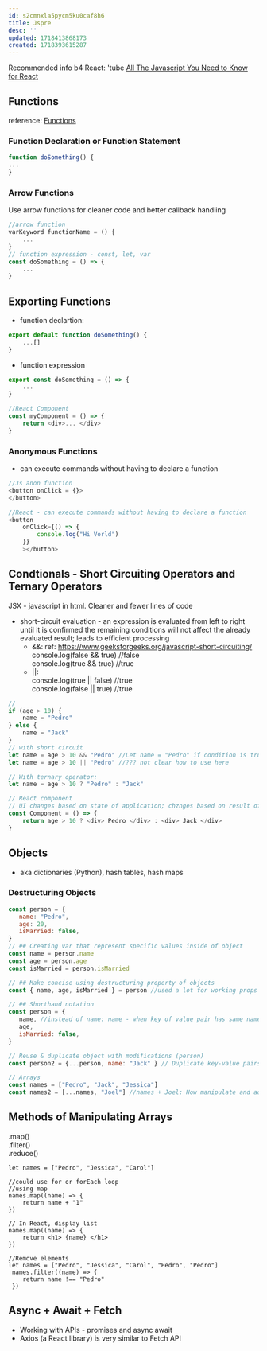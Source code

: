 ```yaml
---
id: s2cmnxla5pycm5ku0caf8h6
title: Jspre
desc: ''
updated: 1718413868173
created: 1718393615287
---
```

Recommended info b4 React: 'tube [All The Javascript You Need to Know for React](https://www.youtube.com/watch?v=m55PTVUrlnA&t=286s)
## Functions
reference: [Functions](https://developer.mozilla.org/en-US/docs/Web/JavaScript/Guide/Functions)
### Function Declaration or Function Statement 
``` javascript
function doSomething() {
...    
}
```
### Arrow Functions
Use arrow functions for cleaner code and better callback handling
``` javascript
//arrow function
varKeyword functionName = () {
    ...
}
// function expression - const, let, var
const doSomething = () => {
    ...
}

```
## Exporting Functions
- function declartion: 
``` javascript
export default function doSomething() {
    ...[]
}
```
- function expression 
``` javascript
export const doSomething = () => {
    ...
}

//React Component
const myComponent = () => {
    return <div>... </div>
}
```
### Anonymous Functions
- can execute commands without having to declare a function
``` javascript
//Js anon function 
<button onClick = {}>
</button>

//React - can execute commands without having to declare a function
<button 
    onClick={() => {
        console.log("Hi Vorld")
    }}
    ></button>
```

## Condtionals - Short Circuiting Operators and Ternary Operators
JSX - javascript in html. Cleaner and fewer lines of code
- short-circuit evaluation - an expression is evaluated from left to right until it is confirmed the remaining conditions will not affect the already evaluated result; leads to efficient processing
    - &&: ref: https://www.geeksforgeeks.org/javascript-short-circuiting/
        console.log(false && true) //false  
        console.log(true && true) //true
    - ||:  
        console.log(true || false) //true  
        console.log(false || true) //true
    
``` javascript
//
if (age > 10) {
    name = "Pedro"
} else {
    name = "Jack"
}
// with short circuit
let name = age > 10 && "Pedro" //Let name = "Pedro" if condition is true
let name = age > 10 || "Pedro" //??? not clear how to use here

// With ternary operator: 
let name = age > 10 ? "Pedro" : "Jack"

// React component
// UI changes based on state of application; chznges based on result of conditional
const Component = () => {
    return age > 10 ? <div> Pedro </div> : <div> Jack </div>
}
```

## Objects
- aka dictionaries (Python), hash tables, hash maps 
 
 ### Destructuring Objects
 ``` javascript
 const person = {
    name: "Pedro",
    age: 20, 
    isMarried: false,
 }
 // ## Creating var that represent specific values inside of object
 const name = person.name
 const age = person.age
 const isMarried = person.isMarried

// ## Make concise using destructuring property of objects
const { name, age, isMarried } = person //used a lot for working props

// ## Shorthand notation
const person = {
    name, //instead of name: name - when key of value pair has same name as variable (don't have to repeat var name)
    age,
    isMarried: false,
}

// Reuse & duplicate object with modifications (person)
const person2 = {...person, name: "Jack" } // Duplicate key-value pairs, with modification after the spread operator

// Arrays
const names = ["Pedro", "Jack", "Jessica"]
const names2 = [...names, "Joel"] //names + Joel; How manipulate and add elements to arrays inside of states
```
## Methods of Manipulating Arrays
.map()  
.filter()  
.reduce()  

```
let names = ["Pedro", "Jessica", "Carol"]

//could use for or forEach loop
//using map
names.map((name) => {
    return name + "1"
})

// In React, display list
names.map((name) => {
    return <h1> {name} </h1>
})

//Remove elements
let names = ["Pedro", "Jessica", "Carol", "Pedro", "Pedro"]
 names.filter((name) => {
    return name !== "Pedro"
 })
```

 ## Async + Await + Fetch
 - Working with APIs - promises and async await
 - Axios (a React library) is very similar to Fetch API

 

 
